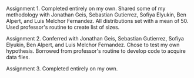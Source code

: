 Assignment 1. Completed entirely on my own. Shared some of my methodology with Jonathan Geis, 
Sebastian Gutierrez, Sofiya Elyukin, Ben Alpert, and Luis Melchor Fernandez. All distributions set
with a mean of 50. Used professor's routine to create list of sizes.

Assignment 2. Conferred with Jonathan Geis, Sebastian Gutierrez, Sofiya Elyukin, Ben Alpert, and Luis Melchor Fernandez.
Chose to test my own hypothesis. Borrowed from professor's routine to develop code to acquire data files.

Assignment 3. Completed entirely on my own.
